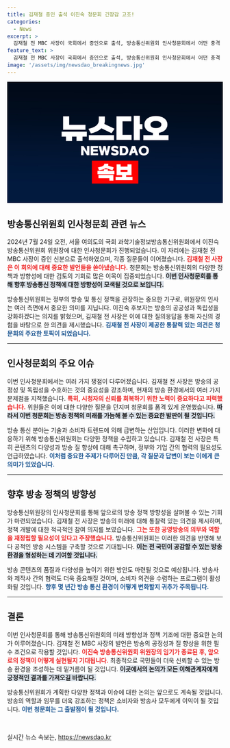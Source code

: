 ```yaml
---
title: 김재철 증인 출석 이진숙 청문회 긴장감 고조!
categories:
  - News
excerpt: >
  김재철 전 MBC 사장이 국회에서 증인으로 출석, 방송통신위원회 인사청문회에서 어떤 충격 발언을 했을까? 그의 입에서 풀려난 진실이 궁금하다!
feature_text: >
  김재철 전 MBC 사장이 국회에서 증인으로 출석, 방송통신위원회 인사청문회에서 어떤 충격 발언을 했을까? 그의 입에서 풀려난 진실이 궁금하다!
image: '/assets/img/newsdao_breakingnews.jpg'
---
```


<p><img src="/assets/img/newsdao_breakingnews.jpg" alt="implanttips 속보" /></p>

<h2 data-ke-size="size26">방송통신위원회 인사청문회 관련 뉴스</h2>

<p data-ke-size="size16">2024년 7월 24일 오전, 서울 여의도의 국회 과학기술정보방송통신위원회에서 이진숙 방송통신위원회 위원장에 대한 인사청문회가 진행되었습니다. 이 자리에는 김재철 전 MBC 사장이 증인 신분으로 출석하였으며, 각종 질문들이 이어졌습니다. <b><span style="color: #ee2323;">김재철 전 사장은 이 회의에 대해 중요한 발언들을 쏟아냈습니다.</span></b> 청문회는 방송통신위원회의 다양한 정책과 방향성에 대한 검토의 기회로 많은 이목이 집중되었습니다. <b><span style="background-color: #21538527;">이번 인사청문회를 통해 향후 방송통신 정책에 대한 방향성이 모색될 것으로 보입니다.</span></b></p>

<p data-ke-size="size16">방송통신위원회는 정부의 방송 및 통신 정책을 관장하는 중요한 기구로, 위원장의 인사는 여러 측면에서 중요한 의미를 지닙니다. 이진숙 후보자는 방송의 공공성과 독립성을 강화하겠다는 의지를 밝혔으며, 김재철 전 사장은 이에 대한 질의응답을 통해 자신의 경험을 바탕으로 한 의견을 제시했습니다. <b><span style="color: #1a5490;">김재철 전 사장이 제공한 통찰력 있는 의견은 청문회의 주요한 토픽이 되었습니다.</span></b></p>

<hr>

<h2 data-ke-size="size26">인사청문회의 주요 이슈</h2>

<p data-ke-size="size16">이번 인사청문회에서는 여러 가지 쟁점이 다루어졌습니다. 김재철 전 사장은 방송의 공정성 및 독립성을 수호하는 것의 중요성을 강조하며, 현재의 방송 환경에서의 여러 가지 문제점을 지적했습니다. <b><span style="color: #ee2323;">특히, 시청자의 신뢰를 회복하기 위한 노력이 중요하다고 피력했습니다.</span></b> 위원들은 이에 대한 다양한 질문을 던지며 청문회를 품격 있게 운영했습니다. <b><span style="background-color: #21538527;">따라서 이번 청문회는 방송 정책의 미래를 가늠해 볼 수 있는 중요한 발판이 될 것입니다.</span></b></p>

<p data-ke-size="size16">방송 통신 분야는 기술과 소비자 트렌드에 의해 급변하는 산업입니다. 이러한 변화에 대응하기 위해 방송통신위원회는 다양한 정책을 수립하고 있습니다. 김재철 전 사장은 특히 콘텐츠의 다양성과 방송 질 향상에 대해 촉구하며, 정부와 기업 간의 협력의 필요성도 언급하였습니다. <b><span style="color: #1a5490;">이처럼 중요한 주제가 다루어진 만큼, 각 질문과 답변이 보는 이에게 큰 의미가 있었습니다.</span></b></p>

<hr>

<h2 data-ke-size="size26">향후 방송 정책의 방향성</h2>

<p data-ke-size="size16">방송통신위원장의 인사청문회를 통해 앞으로의 방송 정책 방향성을 살펴볼 수 있는 기회가 마련되었습니다. 김재철 전 사장은 방송의 미래에 대해 통찰력 있는 의견을 제시하며, 정책 개발에 대한 적극적인 참여 의지를 보였습니다. <b><span style="color: #ee2323;">그는 또한 공영방송의 의무와 역할을 재정립할 필요성이 있다고 주장했습니다.</span></b> 방송통신위원회는 이러한 의견을 반영해 보다 공적인 방송 시스템을 구축할 것으로 기대됩니다. <b><span style="background-color: #21538527;">이는 전 국민이 공감할 수 있는 방송 환경을 형성하는 데 기여할 것입니다.</span></b></p>

<p data-ke-size="size16">방송 콘텐츠의 품질과 다양성을 높이기 위한 방안도 마련될 것으로 예상됩니다. 방송사와 제작사 간의 협력도 더욱 중요해질 것이며, 소비자 의견을 수렴하는 프로그램이 활성화될 것입니다. <b><span style="color: #1a5490;">향후 몇 년간 방송 통신 환경이 어떻게 변화할지 귀추가 주목됩니다.</span></b></p>

<hr>

<h2 data-ke-size="size26">결론</h2>

<p data-ke-size="size16">이번 인사청문회를 통해 방송통신위원회의 미래 방향성과 정책 기조에 대한 중요한 논의가 이루어졌습니다. 김재철 전 MBC 사장의 발언은 방송의 공정성과 질 향상을 위한 필수 조건으로 작용할 것입니다. <b><span style="color: #ee2323;">이진숙 방송통신위원회 위원장의 임기가 종료된 후, 앞으로의 정책이 어떻게 실현될지 기대됩니다.</span></b> 최종적으로 국민들이 더욱 신뢰할 수 있는 방송 환경을 조성하는 데 밑거름이 될 것입니다. <b><span style="background-color: #21538527;">이곳에서의 논의가 모든 이해관계자에게 긍정적인 결과를 가져오길 바랍니다.</span></b></p>

<p data-ke-size="size16">방송통신위원회가 계획한 다양한 정책과 이슈에 대한 논의는 앞으로도 계속될 것입니다. 방송의 역할과 임무를 더욱 강조하는 정책은 소비자와 방송사 모두에게 이익이 될 것입니다. <b><span style="color: #1a5490;">이번 청문회는 그 출발점이 될 것입니다.</span></b></p>

<p data-ke-size="size16">&nbsp;</p>
실시간 뉴스 속보는, <a href="https://newsdao.kr" rel="dofollow">https://newsdao.kr</a>


